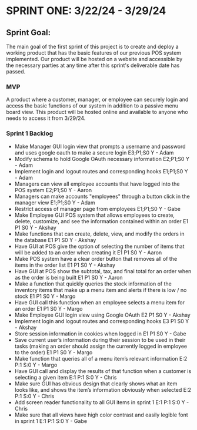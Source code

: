 # SPRINT ONE: 3/22/24 - 3/29/24

## Sprint Goal:
The main goal of the first sprint of this project is to create and deploy a working product that has the basic features of our previous POS system implemented. Our product will be hosted on a website and accessible by the necessary parties at any time after this sprint's deliverable date has passed. 

### MVP
A product where a customer, manager, or employee can securely login and access the basic functions of our system in addition to a passive menu board view. This product will be hosted online and available to anyone who needs to access it from 3/29/24.

### Sprint 1 Backlog
- Make Manager GUI login view that prompts a username and password and uses google oauth to make a secure login E3;P1;S0 Y - Adam
- Modify schema to hold Google OAuth necessary information E2;P1;S0 Y - Adam
- Implement login and logout routes and corresponding hooks E1;P1;S0 Y - Adam
- Managers can view all employee accounts that have logged into the POS system E2;P1;S0 Y - Aaron
- Managers can make accounts "employees" through a button click in the manager view E1;P1;S0 Y - Adam
- Restrict access of manager page from employees E1;P1;S0 Y - Gabe
- Make Employee GUI POS system that allows employees to create, delete,  customize, and see the information contained within an order E1 P1 S0 Y - Akshay
- Make functions that can create, delete, view, and modify the orders in the database E1 P1 S0 Y - Akshay
- Have GUI at POS give the option of selecting the number of items that will be added to an order when creating it  E1 P1 S0 Y - Aaron
- Make POS system have a clear order button that removes all of the items in the order list  E1 P1 S0 Y - Akshay
- Have GUI at POS show the subtotal, tax, and final total for an order when as the order is being built  E1 P1 S0 Y - Aaron
- Make a function that quickly queries the stock information of the inventory items that make up a menu item and alerts if there is low / no stock  E1 P1 S0 Y - Margo
- Have GUI call this function when an employee selects a menu item for an order E1 P1 S0 Y - Margo
- Make Employee GUI login view using Google OAuth E2 P1 S0 Y - Akshay
- Implement login and logout routes and corresponding hooks E3 P1 S0 Y - Akshay
- Store session information in cookies when logged in E1 P1 S0 Y - Gabe
- Save current user’s information during their session to be used in their tasks (making an order should assign the currently logged in employee to the order) E1 P1 S0 Y - Margo
- Make function that queries all of a menu item’s relevant information E:2 P:1 S:0 Y - Margo
- Have GUI call and display the results of that function when a customer is selecting a given item E:1 P:1 S:0 Y - Chris
- Make sure GUI has obvious design that clearly shows what an item looks like, and shows the item’s information obviously when selected E:2 P:1 S:0 Y - Chris
- Add screen reader functionality to all GUI items in sprint 1 E:1 P:1 S:0 Y - Chris
- Make sure that all views have high color contrast and easily legible font in sprint 1 E:1 P:1 S:0 Y - Gabe

